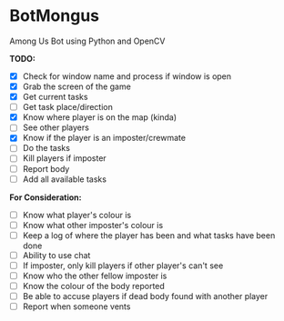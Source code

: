 # BotMongus
Among Us Bot using Python and OpenCV

**TODO:**

- [x] Check for window name and process if window is open
- [x] Grab the screen of the game
- [x] Get current tasks
- [ ] Get task place/direction
- [x] Know where player is on the map (kinda)
- [ ] See other players
- [x] Know if the player is an imposter/crewmate
- [ ] Do the tasks
- [ ] Kill players if imposter
- [ ] Report body
- [ ] Add all available tasks

**For Consideration:**
- [ ] Know what player's colour is
- [ ] Know what other imposter's colour is
- [ ] Keep a log of where the player has been and what tasks have been done
- [ ] Ability to use chat
- [ ] If imposter, only kill players if other player's can't see
- [ ] Know who the other fellow imposter is
- [ ] Know the colour of the body reported
- [ ] Be able to accuse players if dead body found with another player
- [ ] Report when someone vents
